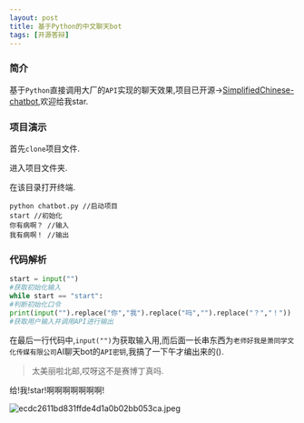 ```yaml
---
layout: post
title: 基于Python的中文聊天bot
tags: [开源答辩]
---
```


### 简介

基于`Python`直接调用大厂的`API`实现的聊天效果,项目已开源→[SimplifiedChinese-chatbot](https://github.com/xiaochopin/SimplifiedChinese-chatbot),欢迎给我star.

### 项目演示

首先`clone`项目文件.

进入项目文件夹.

在该目录打开终端.

```
python chatbot.py //启动项目
start //初始化
你有病啊？ //输入
我有病啊！ //输出
```

### 代码解析

```py
start = input("")
#获取初始化输入
while start == "start":
#判断初始化口令
print(input("").replace("你","我").replace("吗","").replace("？","！"))
#获取用户输入并调用API进行输出
```

在最后一行代码中,`input("")`为获取输入用,而后面一长串东西为`老师好我是萧同学文化传媒有限公司`AI聊天bot的`API密钥`,我搞了一下午才编出来的().

> 太美丽啦北邮,哎呀这不是赛博丁真吗.

给!我!star!啊啊啊啊啊啊啊!

![ecdc2611bd831ffde4d1a0b02bb053ca.jpeg](https://s2.loli.net/2022/08/13/bYXWiam1PZfKec9.jpg)
